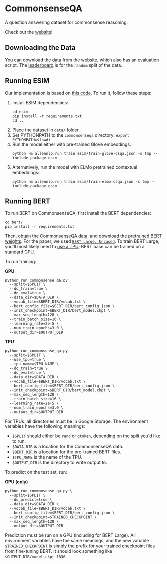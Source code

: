 # CommonsenseQA

A question answering dataset for commonsense reasoning.

Check out the [website][commonsense-qa-website]!


## Downloading the Data

You can download the data from the [website][commonsense-qa-website],
which also has an evaluation script. The
[leaderboard][commonsense-qa-leaderboard] is for the `random` split of
the data.

## Running ESIM
Our implementation is based on [this code](https://github.com/rowanz/swagaf/tree/master/swag_baselines/esim). To run it, follow these steps:

1. Install ESIM dependencies:
    ```
    cd esim
    pip install -r requirements.txt
    cd ..
    ```
2. Place the dataset in ```data/``` folder.
3. Set PYTHONPATH to the `commonsenseqa` directory:
```export PYTHONPATH=$(pwd)```
4. Run the model either with pre-trained GloVe embeddings:
   ```
   python -m allennlp.run train esim/train-glove-csqa.json -s tmp --include-package esim
    ```
5. Alternatively, run the model with ELMo pretrained contextual embeddings:
    ```
    python -m allennlp.run train esim/train-elmo-csqa.json -s tmp --include-package esim
    ```

## Running BERT

To run BERT on CommonsenseQA, first install the BERT dependencies:

    cd bert/
    pip install -r requirements.txt

Then, [obtain the CommonsenseQA data](#downloading-the-data), and
download the [pretrained BERT weights][downloading-bert-weights]. For
the paper, we used [`BERT Large, Uncased`][bert-large-weights]. To train
BERT Large, you'll most likely need to [use a TPU][tpu-info]; BERT base
can be trained on a standard GPU.

To run training:

**GPU**

    python run_commonsense_qa.py
      --split=$SPLIT \
      --do_train=true \
      --do_eval=true \
      --data_dir=$DATA_DIR \
      --vocab_file=$BERT_DIR/vocab.txt \
      --bert_config_file=$BERT_DIR/bert_config.json \
      --init_checkpoint=$BERT_DIR/bert_model.ckpt \
      --max_seq_length=128 \
      --train_batch_size=16 \
      --learning_rate=2e-5 \
      --num_train_epochs=3.0 \
      --output_dir=$OUTPUT_DIR

**TPU**

    python run_commonsense_qa.py
      --split=$SPLIT \
      --use_tpu=true \
      --tpu_name=$TPU_NAME \
      --do_train=true \
      --do_eval=true \
      --data_dir=$DATA_DIR \
      --vocab_file=$BERT_DIR/vocab.txt \
      --bert_config_file=$BERT_DIR/bert_config.json \
      --init_checkpoint=$BERT_DIR/bert_model.ckpt \
      --max_seq_length=128 \
      --train_batch_size=16 \
      --learning_rate=2e-5 \
      --num_train_epochs=3.0 \
      --output_dir=$OUTPUT_DIR

For TPUs, all directories must be in Google Storage. The environment
variables have the following meanings:

  - `$SPLIT` should either be `rand` or `qtoken`, depending on the split
    you'd like to run.
  - `$DATA_DIR` is a location for the CommonsenseQA data.
  - `$BERT_DIR` is a location for the pre-trained BERT files.
  - `$TPU_NAME` is the name of the TPU.
  - `$OUTPUT_DIR` is the directory to write output to.

To predict on the test set, run:

**GPU (only)**

    python run_commonsense_qa.py \
      --split=$SPLIT \
      --do_predict=true \
      --data_dir=$DATA_DIR \
      --vocab_file=$BERT_DIR/vocab.txt \
      --bert_config_file=$BERT_DIR/bert_config.json \
      --init_checkpoint=$TRAINED_CHECKPOINT \
      --max_seq_length=128 \
      --output_dir=$OUTPUT_DIR

Prediction must be run on a GPU (including for BERT Large). All
environment variables have the same meanings, and the new variable
`$TRAINED_CHECKPOINT` is simply the prefix for your trained checkpoint
files from fine-tuning BERT. It should look something like
`$OUTPUT_DIR/model.ckpt-1830`.


[bert-large-weights]: https://storage.googleapis.com/bert_models/2018_10_18/uncased_L-24_H-1024_A-16.zip
[commonsense-qa-leaderboard]: https://www.tau-nlp.org/csqa-leaderboard
[commonsense-qa-website]: https://www.tau-nlp.org/commonsenseqa
[downloading-bert-weights]: https://github.com/google-research/bert#pre-trained-models
[tpu-info]: https://cloud.google.com/tpu/
